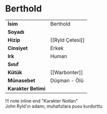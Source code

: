 # Berthold   
|  |  |  
|---|---|  
| **İsim** | Berthold |  
| **Soyadı** |  |  
| **Hizip** | [[Ryld Çetesi]] |  
| **Cinsiyet** | Erkek |  
| **Irk** | Human |  
| **Sınıf** |  |  
| **Kütük** | [[Warbonter]] |  
| **Münasebet** | Düşman - Ölü |  
| **Karakter Betimi** |  |  
  
  
!!! note inline end "Karakter Notları"  
	John Ryld'ın adamı, muhafızlara pusu kurdurttu  